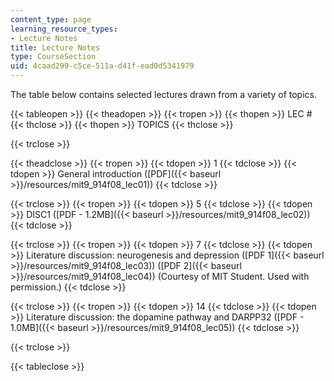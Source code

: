 ```yaml
---
content_type: page
learning_resource_types:
- Lecture Notes
title: Lecture Notes
type: CourseSection
uid: 4caad299-c5ce-511a-d41f-ead0d5341979
---
```


The table below contains selected lectures drawn from a variety of topics.

{{< tableopen >}}
{{< theadopen >}}
{{< tropen >}}
{{< thopen >}}
LEC #
{{< thclose >}}
{{< thopen >}}
TOPICS
{{< thclose >}}

{{< trclose >}}

{{< theadclose >}}
{{< tropen >}}
{{< tdopen >}}
1
{{< tdclose >}}
{{< tdopen >}}
General introduction ([PDF]({{< baseurl >}}/resources/mit9_914f08_lec01))
{{< tdclose >}}

{{< trclose >}}
{{< tropen >}}
{{< tdopen >}}
5
{{< tdclose >}}
{{< tdopen >}}
DISC1 ([PDF - 1.2MB]({{< baseurl >}}/resources/mit9_914f08_lec02))
{{< tdclose >}}

{{< trclose >}}
{{< tropen >}}
{{< tdopen >}}
7
{{< tdclose >}}
{{< tdopen >}}
Literature discussion: neurogenesis and depression ([PDF 1]({{< baseurl >}}/resources/mit9_914f08_lec03)) ([PDF 2]({{< baseurl >}}/resources/mit9_914f08_lec04)) (Courtesy of MIT Student. Used with permission.)
{{< tdclose >}}

{{< trclose >}}
{{< tropen >}}
{{< tdopen >}}
14
{{< tdclose >}}
{{< tdopen >}}
Literature discussion: the dopamine pathway and DARPP32 ([PDF - 1.0MB]({{< baseurl >}}/resources/mit9_914f08_lec05))
{{< tdclose >}}

{{< trclose >}}

{{< tableclose >}}